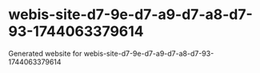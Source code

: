 # webis-site-d7-9e-d7-a9-d7-a8-d7-93-1744063379614
Generated website for webis-site-d7-9e-d7-a9-d7-a8-d7-93-1744063379614
